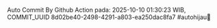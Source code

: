Auto Commit By Github Action pada: 2025-10-10 01:30:23 WIB, COMMIT_UUID 8d02be40-2498-4291-a803-ea250dac8fa7 #autohijau🗿
